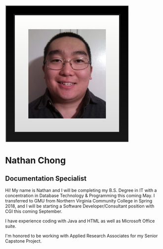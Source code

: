 <img src="https://github.com/ckyriaco/Capstone/blob/main/Photos_Gifs/Nathan_Chong.PNG" width="400">

# Nathan Chong
## Documentation Specialist

Hi! My name is Nathan and I will be completing my B.S. Degree in IT with a concentration in Database Technology & Programming this coming May. I transferred to GMU from Northern Virginia Community College in Spring 2018, and I will be starting a Software Developer/Consultant position with CGI this coming September.

I have experience coding with Java and HTML as well as Microsoft Office suite.

I'm honored to be working with Applied Research Associates for my Senior Capstone Project.